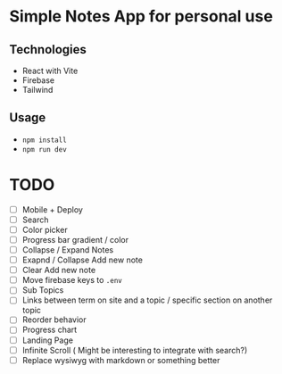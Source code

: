 # Simple Notes App for personal use

## Technologies

- React with Vite
- Firebase
- Tailwind

## Usage

- `npm install`
- `npm run dev`

# TODO

- [ ] Mobile + Deploy
- [ ] Search
- [ ] Color picker
- [ ] Progress bar gradient / color
- [ ] Collapse / Expand Notes
- [ ] Exapnd / Collapse Add new note
- [ ] Clear Add new note
- [ ] Move firebase keys to `.env`
- [ ] Sub Topics
- [ ] Links between term on site and a topic / specific section on another topic
- [ ] Reorder behavior
- [ ] Progress chart
- [ ] Landing Page
- [ ] Infinite Scroll ( Might be interesting to integrate with search?)
- [ ] Replace wysiwyg with markdown or something better
